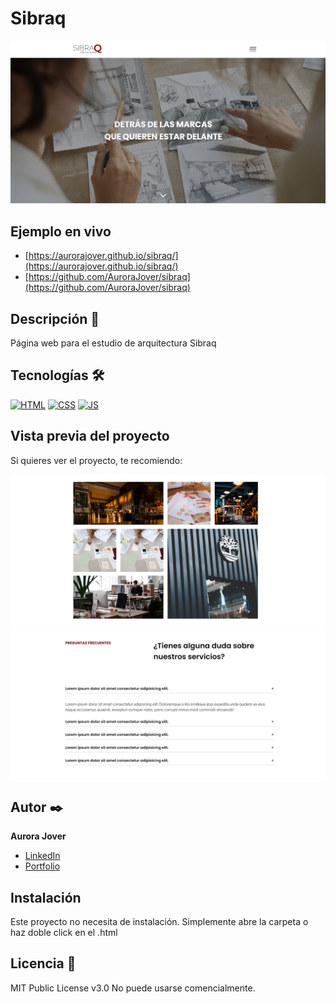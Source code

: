 # Sibraq
![Imagen del proyecto](https://github.com/AuroraJover/sibraq/blob/main/img/cabecera.jpg)

## Ejemplo en vivo
- [https://aurorajover.github.io/sibraq/](https://aurorajover.github.io/sibraq/)
- [https://github.com/AuroraJover/sibraq](https://github.com/AuroraJover/sibraq)

## Descripción 📑

Página web para el estudio de arquitectura Sibraq

## Tecnologías 🛠
[![HTML](https://img.shields.io/badge/HTML5-E34F26?style=for-the-badge&logo=html5&logoColor=white)](https://es.wikipedia.org/wiki/HTML5)
[![CSS](https://img.shields.io/badge/CSS3-1572B6?style=for-the-badge&logo=css3&logoColor=white)](https://es.wikipedia.org/wiki/CSS)
[![JS](https://img.shields.io/badge/JavaScript-F7DF1E?style=for-the-badge&logo=javascript&logoColor=black)](https://es.wikipedia.org/wiki/JavaScript)

## Vista previa del proyecto
Si quieres ver el proyecto, te recomiendo:

![Captura del proyecto](https://github.com/AuroraJover/sibraq/blob/main/img/grid.jpg)
![Captura del proyecto](https://github.com/AuroraJover/sibraq/blob/main/img/faq.jpg)

## Autor ✒️
**Aurora Jover**

* [LinkedIn](https://www.linkedin.com/in/aurorajover/)
* [Portfolio](https://aurorajover.github.io/Portfolio_AuroraJover/)

## Instalación 
Este proyecto no necesita de instalación. Simplemente abre la carpeta o haz doble click en el .html
  
## Licencia 📄
MIT Public License v3.0
No puede usarse comencialmente.
